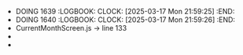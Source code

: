 - DOING 1639
  :LOGBOOK:
  CLOCK: [2025-03-17 Mon 21:59:25]
  :END:
- DOING 1640
  :LOGBOOK:
  CLOCK: [2025-03-17 Mon 21:59:26]
  :END:
- CurrentMonthScreen.js -> line 133
-
-